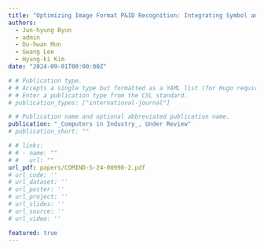 ```yaml
---
title: "Optimizing Image Format P&ID Recognition: Integrating Symbol and Text Recognition with a Single Backbone Architecture"
authors:
  - Jun-hyung Byun
  - admin
  - Du-hwan Mun
  - Gwang Lee
  - Hyung-ki Kim
date: "2024-09-01T00:00:00Z"

# # Publication type.
# # Accepts a single type but formatted as a YAML list (for Hugo requirements).
# # Enter a publication type from the CSL standard.
# publication_types: ["international-journal"]

# # Publication name and optional abbreviated publication name.
publication: "_Computers in Industry_, Under Review"
# publication_short: ""

# # links:
# # - name: ""
# #   url: ""
url_pdf: papers/COMIND-S-24-00998-2.pdf
# url_code: ''
# url_dataset: ''
# url_poster: ''
# url_project: ''
# url_slides: ''
# url_source: ''
# url_video: ''

featured: true
---
```

